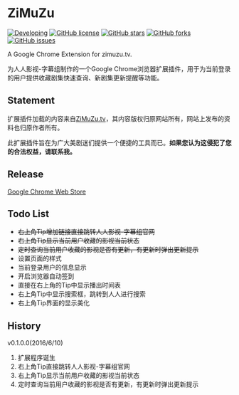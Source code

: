 # ZiMuZu
[![Developing](https://img.shields.io/badge/ZiMuZu.tv-developing-yellow.svg)](https://github.com/772807886/ZiMuZu)
[![GitHub license](https://img.shields.io/badge/license-MIT-blue.svg)](https://raw.githubusercontent.com/772807886/ZiMuZu/master/LICENSE)
[![GitHub stars](https://img.shields.io/github/stars/772807886/ZiMuZu.svg)](https://github.com/772807886/ZiMuZu/stargazers)
[![GitHub forks](https://img.shields.io/github/forks/772807886/ZiMuZu.svg)](https://github.com/772807886/ZiMuZu/network)
[![GitHub issues](https://img.shields.io/github/issues/772807886/ZiMuZu.svg)](https://github.com/772807886/ZiMuZu/issues)

A Google Chrome Extension for zimuzu.tv.

为人人影视-字幕组制作的一个Google Chrome浏览器扩展插件，用于为当前登录的用户提供收藏剧集快速查询、新剧集更新提醒等功能。

## Statement
扩展插件加载的内容来自[ZiMuZu.tv](http://www.zimuzu.tv/)，其内容版权归原网站所有，网站上发布的资料也归原作者所有。

此扩展插件旨在为广大美剧迷们提供一个便捷的工具而已。**如果您认为这侵犯了您的合法权益，请联系我。**

## Release
[Google Chrome Web Store](https://chrome.google.com/webstore/detail/nadhjjijbdhgjhhnkggeliaajkhjnjil)

## Todo List
* ~~右上角Tip增加链接直接跳转人人影视-字幕组官网~~
* ~~右上角Tip显示当前用户收藏的影视当前状态~~
* ~~定时查询当前用户收藏的影视是否有更新，有更新时弹出更新提示~~
* 设置页面的样式
* 当前登录用户的信息显示
* 开启浏览器自动签到
* 直接在右上角的Tip中显示播出时间表
* 右上角Tip中显示搜索框，跳转到人人进行搜索
* 右上角Tip界面的显示美化

## History
v0.1.0.0(2016/6/10)
1. 扩展程序诞生
2. 右上角Tip直接跳转人人影视-字幕组官网
3. 右上角Tip显示当前用户收藏的影视当前状态
4. 定时查询当前用户收藏的影视是否有更新，有更新时弹出更新提示
